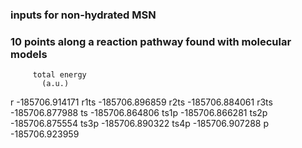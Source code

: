 ### inputs for non-hydrated MSN
### 10 points along a reaction pathway found with molecular models

         total energy 
           (a.u.)
r	-185706.914171
r1ts	-185706.896859
r2ts	-185706.884061
r3ts	-185706.877988
ts	-185706.864806
ts1p	-185706.866281
ts2p	-185706.875554
ts3p	-185706.890322
ts4p	-185706.907288
p	-185706.923959

